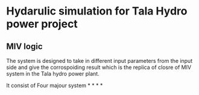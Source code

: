 # Hydarulic simulation for Tala Hydro power project

## MIV logic
The system is designed to take in different input parameters from the input side and give the corrospoiding result which is the replica of closre of MIV system in the Tala hydro power plant.

It consist of Four majour system
*
*
*
*